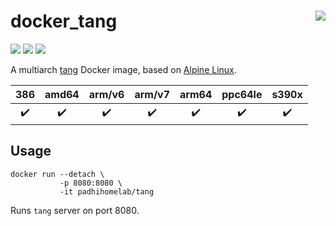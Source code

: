 # docker_tang <a href='https://github.com/padhi-homelab/docker_tang/actions?query=workflow%3A%22Docker+CI+Release%22'><img align='right' src='https://img.shields.io/github/workflow/status/padhi-homelab/docker_tang/Docker%20CI%20Release?logo=github&logoWidth=24&style=flat-square'></img></a>

<a href='https://microbadger.com/images/padhihomelab/tang'><img src='https://img.shields.io/microbadger/layers/padhihomelab/tang/latest?logo=docker&logoWidth=24&style=for-the-badge'></img></a>
<a href='https://hub.docker.com/r/padhihomelab/tang'><img src='https://img.shields.io/docker/image-size/padhihomelab/tang/latest?label=size%20%5Blatest%5D&logo=docker&logoWidth=24&style=for-the-badge'></img></a>
<a href='https://hub.docker.com/r/padhihomelab/tang'><img src='https://img.shields.io/docker/image-size/padhihomelab/tang/testing?label=size%20%5Btesting%5D&logo=docker&logoWidth=24&style=for-the-badge'></img></a>

A multiarch [tang] Docker image, based on [Alpine Linux].

|        386         |       amd64        |       arm/v6       |       arm/v7       |       arm64        |      ppc64le       |       s390x        |
| :----------------: | :----------------: | :----------------: | :----------------: | :----------------: | :----------------: | :----------------: |
| :heavy_check_mark: | :heavy_check_mark: | :heavy_check_mark: | :heavy_check_mark: | :heavy_check_mark: | :heavy_check_mark: | :heavy_check_mark: |


## Usage

```
docker run --detach \
           -p 8080:8080 \
           -it padhihomelab/tang
```

Runs `tang` server on port 8080.

_<More details to be added soon>_


[Alpine Linux]: https://alpinelinux.org/
[tang]:         https://github.com/latchset/tang
